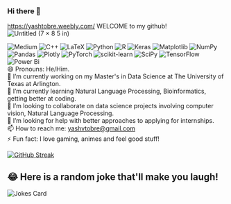 ### Hi there 👋

https://yashtobre.weebly.com/
WELCOME to my github!
![Untitled (7 × 8 5 in)](https://github.com/Yash-Tobre/Yash-Tobre/assets/60502700/2f483ab7-d9ab-4c40-9860-aface1cb0d8a)


![Medium](https://img.shields.io/badge/Medium-12100E?style=for-the-badge&logo=medium&logoColor=white)
![C++](https://img.shields.io/badge/c++-%2300599C.svg?style=for-the-badge&logo=c%2B%2B&logoColor=white)
![LaTeX](https://img.shields.io/badge/latex-%23008080.svg?style=for-the-badge&logo=latex&logoColor=white)
![Python](https://img.shields.io/badge/python-3670A0?style=for-the-badge&logo=python&logoColor=ffdd54)
![R](https://img.shields.io/badge/r-%23276DC3.svg?style=for-the-badge&logo=r&logoColor=white)
![Keras](https://img.shields.io/badge/Keras-%23D00000.svg?style=for-the-badge&logo=Keras&logoColor=white)
![Matplotlib](https://img.shields.io/badge/Matplotlib-%23ffffff.svg?style=for-the-badge&logo=Matplotlib&logoColor=black)
![NumPy](https://img.shields.io/badge/numpy-%23013243.svg?style=for-the-badge&logo=numpy&logoColor=white)
![Pandas](https://img.shields.io/badge/pandas-%23150458.svg?style=for-the-badge&logo=pandas&logoColor=white)
![Plotly](https://img.shields.io/badge/Plotly-%233F4F75.svg?style=for-the-badge&logo=plotly&logoColor=white)
![PyTorch](https://img.shields.io/badge/PyTorch-%23EE4C2C.svg?style=for-the-badge&logo=PyTorch&logoColor=white)
![scikit-learn](https://img.shields.io/badge/scikit--learn-%23F7931E.svg?style=for-the-badge&logo=scikit-learn&logoColor=white)
![SciPy](https://img.shields.io/badge/SciPy-%230C55A5.svg?style=for-the-badge&logo=scipy&logoColor=%white)
![TensorFlow](https://img.shields.io/badge/TensorFlow-%23FF6F00.svg?style=for-the-badge&logo=TensorFlow&logoColor=white)
![Power Bi](https://img.shields.io/badge/power_bi-F2C811?style=for-the-badge&logo=powerbi&logoColor=black) <br>
😄 Pronouns: He/Him. <br>
🔭 I’m currently working on my Master's in Data Science at The University of Texas at Arlington.<br>
🌱 I’m currently learning Natural Language Processing, Bioinformatics, getting better at coding.<br>
👯 I’m looking to collaborate on data science projects involving computer vision, Natural Language Processing.<br>
🤔 I’m looking for help with better approaches to applying for internships.<br>
📫 How to reach me: yashvtobre@gmail.com<br>
⚡ Fun fact: I love gaming, animes and feel good stuff!<br>


[![GitHub Streak](https://github-readme-streak-stats.herokuapp.com?user=Yash-Tobre&theme=sea&exclude_days=Sun%2CSat&card_width=1080)](https://git.io/streak-stats)

## 😂 Here is a random joke that'll make you laugh!
![Jokes Card](https://readme-jokes.vercel.app/api)


